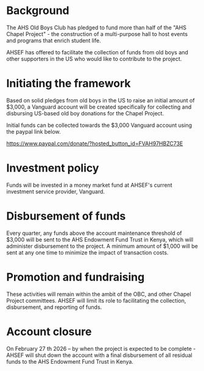 # Background
The AHS Old Boys Club has pledged to fund more than half of the "AHS Chapel Project" - the construction of a multi-purpose hall to host events and programs that enrich
student life.

AHSEF has offered to facilitate the collection of funds from old boys and other supporters in the US who would like to contribute to the project.

# Initiating the framework
Based on solid pledges from old boys in the US to raise an initial amount of $3,000, a Vanguard account will be created specifically for collecting and
disbursing US-based old boy donations for the Chapel Project.

Initial funds can be collected towards the $3,000 Vanguard account using the paypal link below.

https://www.paypal.com/donate/?hosted_button_id=FVAH97HBZC73E

# Investment policy

Funds will be invested in a money market fund at AHSEF's current investment service provider, Vanguard.

# Disbursement of funds

Every quarter, any funds above the account maintenance threshold of $3,000 will be sent to the AHS Endowment Fund Trust in Kenya, which will
administer disbursement to the project. A minimum amount of $1,000 will be sent at any one time to minimize the impact of transaction costs.

# Promotion and fundraising

These activities will remain within the ambit of the OBC, and other Chapel Project committees. AHSEF will limit its role to facilitating the collection,
disbursement, and reporting of funds.

# Account closure
On February 27 th 2026 – by when the project is expected to be complete - AHSEF will shut down the account with a final disbursement of all residual funds to the
AHS Endowment Fund Trust in Kenya.
